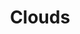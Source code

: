 ---
# An instance of the Featurette widget.
# Documentation: https://wowchemy.com/docs/page-builder/
widget: featurette

# This file represents a page section.
headless: true

# Order that this section appears on the page.
weight: 10

title: Clouds
subtitle:

# Showcase personal skills or business features.
# - Add/remove as many `feature` blocks below as you like.
# - For available icons, see: https://wowchemy.com/docs/page-builder/#icons

feature:
- name: AWS
  icon: aws/aws
  icon_pack: custom
  description: ⭐⭐⭐⭐

- name: GCP
  icon: gcp/gcp
  icon_pack: custom
  description: ⭐⭐
- name: Azure
  icon: azure/azure
  icon_pack: custom
  description: ⭐⭐

- name: Cloudflare
  icon: cloudflare
  icon_pack: custom
  description: ⭐⭐
---
